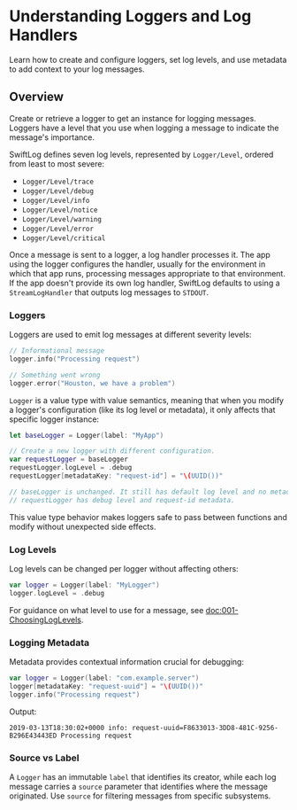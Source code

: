 # Understanding Loggers and Log Handlers

Learn how to create and configure loggers, set log levels, and use metadata to add context to your log messages.

## Overview

Create or retrieve a logger to get an instance for logging messages.
Loggers have a level that you use when logging a message to indicate the message's importance.

SwiftLog defines seven log levels, represented by ``Logger/Level``, ordered from least to
most severe:

- ``Logger/Level/trace``
- ``Logger/Level/debug``
- ``Logger/Level/info``
- ``Logger/Level/notice``
- ``Logger/Level/warning``
- ``Logger/Level/error``
- ``Logger/Level/critical``

Once a message is sent to a logger, a log handler processes it.
The app using the logger configures the handler, usually for the environment in which that app runs, processing messages appropriate to that environment.
If the app doesn't provide its own log handler, SwiftLog defaults to using a ``StreamLogHandler`` that outputs log messages to `STDOUT`.

### Loggers

Loggers are used to emit log messages at different severity levels:

```swift
// Informational message
logger.info("Processing request")

// Something went wrong
logger.error("Houston, we have a problem")
```

``Logger`` is a value type with value semantics, meaning that when you modify a
logger's configuration (like its log level or metadata), it only affects that
specific logger instance:

```swift
let baseLogger = Logger(label: "MyApp")

// Create a new logger with different configuration.
var requestLogger = baseLogger
requestLogger.logLevel = .debug
requestLogger[metadataKey: "request-id"] = "\(UUID())"

// baseLogger is unchanged. It still has default log level and no metadata
// requestLogger has debug level and request-id metadata.
```

This value type behavior makes loggers safe to pass between functions and modify
without unexpected side effects.

### Log Levels

Log levels can be changed per logger without affecting others:

```swift
var logger = Logger(label: "MyLogger")
logger.logLevel = .debug
```

For guidance on what level to use for a message, see <doc:001-ChoosingLogLevels>.

### Logging Metadata

Metadata provides contextual information crucial for debugging:

```swift
var logger = Logger(label: "com.example.server")
logger[metadataKey: "request-uuid"] = "\(UUID())"
logger.info("Processing request")
```

Output:
```
2019-03-13T18:30:02+0000 info: request-uuid=F8633013-3DD8-481C-9256-B296E43443ED Processing request
```

### Source vs Label

A ``Logger`` has an immutable `label` that identifies its creator, while each log
message carries a `source` parameter that identifies where the message originated.
Use `source` for filtering messages from specific subsystems.
